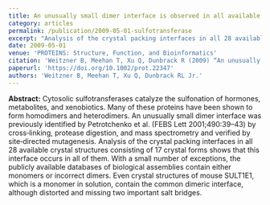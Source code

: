 ```yaml
---
title: An unusually small dimer interface is observed in all available crystal structures of cytosolic sulfotransferases
category: articles
permalink: /publication/2009-05-01-sulfotransferase
excerpt: "Analysis of the crystal packing interfaces in all 28 available crystal structures consisting of 17 crystal forms shows that the unusually small dimer interface previously identified by Petrotchenko et al. occurs in all of them."
date: 2009-05-01
venue: 'PROTEINS: Structure, Function, and Bioinformatics'
citation: 'Weitzner B, Meehan T, Xu Q, Dunbrack R (2009) “An unusually small dimer interface is observed in all available crystal structures of cytosolic sulfotransferases,” <i>Proteins</i>. 75(2), 1097–134. DOI:0.1002/prot.22347'
paperurl: 'https://doi.org/10.1002/prot.22347'
authors: 'Weitzner B, Meehan T, Xu Q, Dunbrack RL Jr.'
---
```


**Abstract:** Cytosolic sulfotransferases catalyze the sulfonation of hormones, metabolites, and xenobiotics. Many of these proteins have been shown to form homodimers and heterodimers. An unusually small dimer interface was previously identified by Petrotchenko et al. (FEBS Lett 2001;490:39–43) by cross‐linking, protease digestion, and mass spectrometry and verified by site‐directed mutagenesis. Analysis of the crystal packing interfaces in all 28 available crystal structures consisting of 17 crystal forms shows that this interface occurs in all of them. With a small number of exceptions, the publicly available databases of biological assemblies contain either monomers or incorrect dimers. Even crystal structures of mouse SULT1E1, which is a monomer in solution, contain the common dimeric interface, although distorted and missing two important salt bridges.
